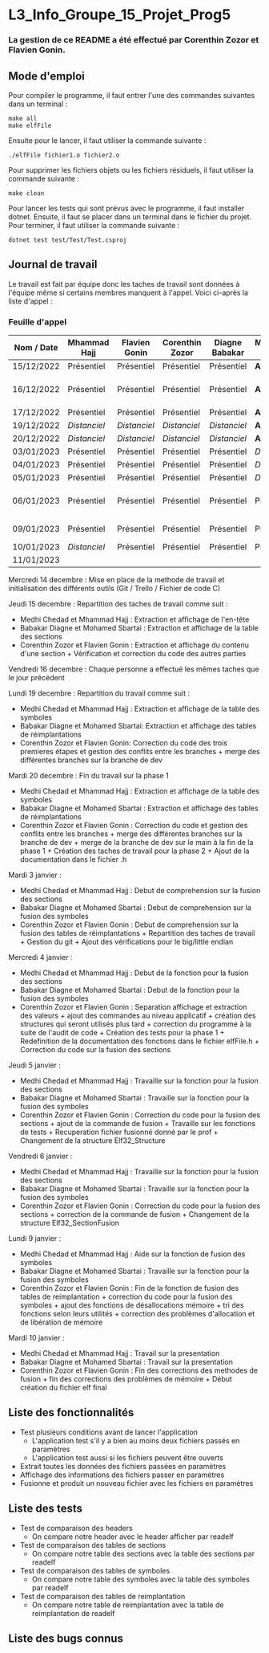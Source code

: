 # L3_Info_Groupe_15_Projet_Prog5

### La gestion de ce README a été effectué par Corenthin Zozor et Flavien Gonin.

## Mode d'emploi

Pour compiler le programme, il faut entrer l'une des commandes suivantes dans un terminal :

    make all 
    make elfFile

Ensuite pour le lancer, il faut utiliser la commande suivante :

    ./elfFile fichier1.o fichier2.o

Pour supprimer les fichiers objets ou les fichiers résiduels, il faut utiliser la commande suivante :

    make clean

Pour lancer les tests qui sont prévus avec le programme, il faut installer dotnet. Ensuite, il
faut se placer dans un terminal dans le fichier du projet. 
Pour terminer, il faut utiliser la commande suivante :
  
    dotnet test test/Test/Test.csproj

## Journal de travail

Le travail est fait par équipe donc les taches de travail sont données à l'équipe 
même si certains membres manquent à l'appel. Voici ci-après la liste d'appel :

### Feuille d'appel

| Nom / Date | Mhammad Hajj | Flavien Gonin | Corenthin Zozor | Diagne Babakar | Mohamed Sbartai | Mehdi Chedad            |
|------------|--------------|---------------|-----------------|----------------|-----------------|-------------------------|
| 15/12/2022 | Présentiel   | Présentiel    | Présentiel      | Présentiel     | **Absent**      | Présentiel              |
| 16/12/2022 | Présentiel   | Présentiel    | Présentiel      | Présentiel     | **Absent**      | **Absent** l'après-midi |
| 17/12/2022 | Présentiel   | Présentiel    | Présentiel      | Présentiel     | **Absent**      | Présentiel              |
| 19/12/2022 | _Distanciel_ | _Distanciel_  | _Distanciel_    | _Distanciel_   | **Absent**      | **Absent**              |
| 20/12/2022 | _Distanciel_ | _Distanciel_  | _Distanciel_    | _Distanciel_   | **Absent**      | **Absent**              |
| 03/01/2023 | Présentiel   | Présentiel    | Présentiel      | Présentiel     | _Distantiel_    | _Distanciel_            |
| 04/01/2023 | Présentiel   | Présentiel    | Présentiel      | Présentiel     | _Distantiel_    | _Distanciel_            |
| 05/01/2023 | Présentiel   | Présentiel    | Présentiel      | Présentiel     | _Distantiel_    | _Distanciel_            |
| 06/01/2023 | Présentiel   | Présentiel    | Présentiel      | Présentiel     | Présentiel      | Présentiel pendant 1h   |
| 09/01/2023 | Présentiel   | Présentiel    | Présentiel      | Présentiel     | Présentiel      | **Absent** le matin     |
| 10/01/2023 | _Distanciel_ | Présentiel    | Présentiel      | Présentiel     | Présentiel      | _Distanciel_            |
| 11/01/2023 |              |               |                 |                |                 |                         |

Mercredi 14 decembre : Mise en place de la methode de travail et 
initialisation des différents outils (Git / Trello / Fichier de code C)

Jeudi 15 decembre : Repartition des taches de travail comme suit :

- Medhi Chedad et Mhammad Hajj : Extraction et affichage de l'en-tête
- Babakar Diagne et Mohamed Sbartai : Extraction et affichage de la table des sections
- Corenthin Zozor et Flavien Gonin : Extraction et affichage du contenu d'une section +
Vérification et correction du code des autres parties

Vendredi 16 decembre : Chaque personne a effectué les mêmes taches 
que le jour précédent

Lundi 19 decembre : Repartition du travail comme suit :

- Medhi Chedad et Mhammad Hajj : Extraction et affichage de la table des symboles
- Babakar Diagne et Mohamed Sbartai: Extraction et affichage des tables de 
réimplantations
- Corenthin Zozor et Flavien Gonin: Correction du code des trois premieres étapes
et gestion des conflits entre les branches + merge des différentes branches sur la 
branche de dev

Mardi 20 decembre : Fin du travail sur la phase 1

- Medhi Chedad et Mhammad Hajj : Extraction et affichage de la table des symboles
- Babakar Diagne et Mohamed Sbartai : Extraction et affichage des tables de réimplantations
- Corenthin Zozor et Flavien Gonin : Correction du code et gestion des conflits 
entre les branches + merge des différentes branches sur la branche de dev + merge de 
la branche de dev sur le main à la fin de la phase 1 + Création des taches de travail
pour la phase 2 + Ajout de la documentation dans le fichier .h

Mardi 3 janvier :

- Medhi Chedad et Mhammad Hajj : Debut de comprehension sur la fusion des sections
- Babakar Diagne et Mohamed Sbartai : Debut de comprehension sur la fusion des symboles
- Corenthin Zozor et Flavien Gonin : Debut de comprehension sur la fusion des tables
de réimplantations + Repartition des taches de travail + Gestion du git + Ajout des 
vérifications pour le big/little endian

Mercredi 4 janvier :

- Medhi Chedad et Mhammad Hajj : Debut de la fonction pour la fusion des sections
- Babakar Diagne et Mohamed Sbartai : Debut de la fonction pour la fusion des symboles
- Corenthin Zozor et Flavien Gonin : Separation affichage et extraction des valeurs + ajout
des commandes au niveau applicatif + création des structures qui seront utilisés plus tard + 
correction du programme à la suite de l'audit de code + Création des tests pour la phase 1 + 
Redefinition de la documentation des fonctions dans le fichier elfFile.h + Correction du code 
sur la fusion des sections

Jeudi 5 janvier :

- Medhi Chedad et Mhammad Hajj : Travaille sur la fonction pour la fusion des sections
- Babakar Diagne et Mohamed Sbartai : Travaille sur la fonction pour la fusion des symboles
- Corenthin Zozor et Flavien Gonin : Correction du code pour la fusion des sections + ajout de 
la commande de fusion + Travaille sur les fonctions de tests + Recuperation fichier fusionné
donné par le prof + Changement de la structure Elf32_Structure

Vendredi 6 janvier :

- Medhi Chedad et Mhammad Hajj : Travaille sur la fonction pour la fusion des sections
- Babakar Diagne et Mohamed Sbartai : Travaille sur la fonction pour la fusion des symboles
- Corenthin Zozor et Flavien Gonin : Correction du code pour la fusion des sections + correction
de la commande de fusion + Changement de la structure Elf32_SectionFusion

Lundi 9 janvier :

- Medhi Chedad et Mhammad Hajj : Aide sur la fonction de fusion des symboles
- Babakar Diagne et Mohamed Sbartai : Travaille sur la fonction pour la fusion des symboles
- Corenthin Zozor et Flavien Gonin : Fin de la fonction de fusion des tables de reimplantation + correction du code pour
la fusion des symboles + ajout des fonctions de désallocations mémoire + tri des fonctions selon leurs utilités + 
correction des problèmes d'allocation et de libération de mémoire

Mardi 10 janvier :

- Medhi Chedad et Mhammad Hajj : Travail sur la presentation
- Babakar Diagne et Mohamed Sbartai : Travail sur la presentation
- Corenthin Zozor et Flavien Gonin : Fin des corrections des methodes de fusion + fin des corrections des problèmes de 
mémoire + Début création du fichier elf final

## Liste des fonctionnalités

- Test plusieurs conditions avant de lancer l'application
  - L'application test s'il y a bien au moins deux fichiers passés en paramètres
  - L'application test aussi si les fichiers peuvent être ouverts
- Extrait toutes les données des fichiers passées en paramètres
- Affichage des informations des fichiers passer en paramètres
- Fusionne et produit un nouveau fichier avec les fichiers en paramètres

## Liste des tests

- Test de comparaison des headers 
  - On compare notre header avec le header afficher par readelf
- Test de comparaison des tables de sections
  - On compare notre table des sections avec la table des sections par readelf
- Test de comparaison des tables de symboles
  - On compare notre table des symboles avec la table des symboles par readelf
- Test de comparaison des tables de reimplantation
  - On compare notre table de reimplantation avec la table de reimplantation de readelf

## Liste des bugs connus

